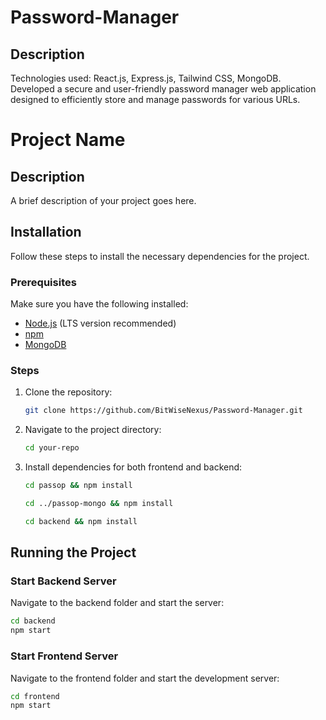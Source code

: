 # Password-Manager

## Description
Technologies used: React.js, Express.js, Tailwind CSS, MongoDB. 
Developed a secure and user-friendly password manager web application designed to efficiently store and manage passwords for various URLs.

# Project Name

## Description
A brief description of your project goes here.

## Installation
Follow these steps to install the necessary dependencies for the project.

### Prerequisites
Make sure you have the following installed:
- [Node.js](https://nodejs.org/) (LTS version recommended)
- [npm](https://www.npmjs.com/)
- [MongoDB](https://www.mongodb.com/) 

### Steps
1. Clone the repository:
   ```sh
   git clone https://github.com/BitWiseNexus/Password-Manager.git
   ```
2. Navigate to the project directory:
   ```sh
   cd your-repo
   ```
3. Install dependencies for both frontend and backend:
   ```sh
   cd passop && npm install
   ```
   ```sh
   cd ../passop-mongo && npm install
   ```
    ```sh
   cd backend && npm install
   ```

## Running the Project
### Start Backend Server
Navigate to the backend folder and start the server:
```sh
cd backend
npm start
```

### Start Frontend Server
Navigate to the frontend folder and start the development server:
```sh
cd frontend
npm start
```

